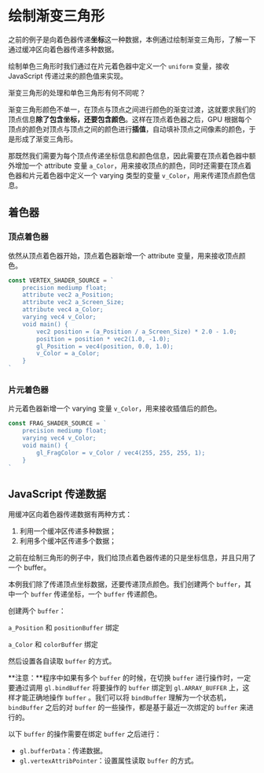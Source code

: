 # 绘制渐变三角形

之前的例子是向着色器传递**坐标**这一种数据，本例通过绘制渐变三角形，了解一下通过缓冲区向着色器传递多种数据。

绘制单色三角形时我们通过在片元着色器中定义一个 `uniform` 变量，接收 JavaScript 传递过来的颜色值来实现。

渐变三角形的处理和单色三角形有何不同呢？

渐变三角形颜色不单一，在顶点与顶点之间进行颜色的渐变过渡，这就要求我们的顶点信息**除了包含坐标，还要包含颜色**。这样在顶点着色器之后，GPU 根据每个顶点的颜色对顶点与顶点之间的颜色进行**插值**，自动填补顶点之间像素的颜色，于是形成了渐变三角形。

那既然我们需要为每个顶点传递坐标信息和颜色信息，因此需要在顶点着色器中额外增加一个 attribute 变量 `a_Color`，用来接收顶点的颜色，同时还需要在顶点着色器和片元着色器中定义一个 varying 类型的变量 `v_Color`，用来传递顶点颜色信息。

## 着色器

### 顶点着色器

依然从顶点着色器开始，顶点着色器新增一个 attribute 变量，用来接收顶点颜色。

```js
const VERTEX_SHADER_SOURCE = `
	precision mediump float;
	attribute vec2 a_Position;
	attribute vec2 a_Screen_Size;
	attribute vec4 a_Color;
	varying vec4 v_Color;
	void main() {
		vec2 position = (a_Position / a_Screen_Size) * 2.0 - 1.0;
		position = position * vec2(1.0, -1.0);
		gl_Position = vec4(position, 0.0, 1.0);
		v_Color = a_Color;
	}
`
```

### 片元着色器

片元着色器新增一个 varying 变量 `v_Color`，用来接收插值后的颜色。

```js
const FRAG_SHADER_SOURCE = `
	precision mediump float;
	varying vec4 v_Color;
	void main() {
		gl_FragColor = v_Color / vec4(255, 255, 255, 1);
	}
`
```

## JavaScript 传递数据

用缓冲区向着色器传递数据有两种方式：
1. 利用一个缓冲区传递多种数据；
2. 利用多个缓冲区传递多个数据；

之前在绘制三角形的例子中，我们给顶点着色器传递的只是坐标信息，并且只用了一个 buffer。

本例我们除了传递顶点坐标数据，还要传递顶点颜色。我们创建两个 `buffer`，其中一个 `buffer` 传递坐标，一个 `buffer` 传递颜色。

创建两个 `buffer`：

`a_Position` 和 `positionBuffer` 绑定

`a_Color` 和 `colorBuffer` 绑定

然后设置各自读取 `buffer` 的方式。

**注意：**程序中如果有多个 `buffer` 的时候，在切换 `buffer` 进行操作时，一定要通过调用 `gl.bindBuffer` 将要操作的 `buffer` 绑定到 `gl.ARRAY_BUFFER` 上，这样才能正确地操作 `buffer` 。我们可以将 `bindBuffer` 理解为一个状态机，`bindBuffer` 之后的对 `buffer` 的一些操作，都是基于最近一次绑定的 `buffer` 来进行的。

以下 `buffer` 的操作需要在绑定 `buffer` 之后进行：

- `gl.bufferData`：传递数据。
- `gl.vertexAttribPointer`：设置属性读取 `buffer` 的方式。